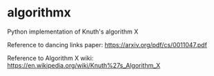 # algorithmx
Python implementation of Knuth's algorithm X

Reference to dancing links paper: https://arxiv.org/pdf/cs/0011047.pdf

Reference to Algorithm X wiki: https://en.wikipedia.org/wiki/Knuth%27s_Algorithm_X
